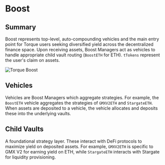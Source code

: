 # Boost

## Summary

Boost represents top-level, auto-compounding vehicles and the main entry point for Torque users seeking diversified yield across the decentralized finance space. Upon receiving assets, Boost Managers act as vehicles to handle appropriate child vault routing (`BoostETH` for ETH). `tTokens` represent the user's claim on assets.

![Torque Boost](/gitbook/assets/boost-design.png)

## Vehicles

Vehicles are Boost Managers which aggregate strategies. For example, the `BoostETH` vehicle aggregates the strategies of `GMXV2ETH` and `StargateETH`. When assets are deposited to a vehicle, the vehicle allocates and deposits these into the underlying vaults.

## Child Vaults

A foundational strategy layer. These interact with DeFi protocols to maximize yield on deposited assets. For example, `GMXV2ETH` is specific to GMX V2 for earning yield on ETH, while `StargateETH` interacts with Stargate for liquidity provisioning.

<!-- :::info
A full list of Olympus assets is available on the [Olympus Treasury Dashboard](https://app.olympusdao.finance/#/dashboard)
::: -->
